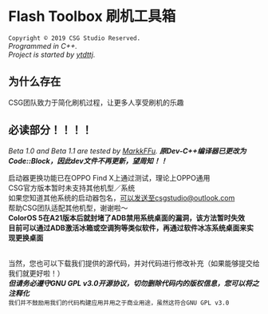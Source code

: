 # Flash Toolbox 刷机工具箱

`Copyright © 2019 CSG Studio Reserved.`<br>
*Programmed in C++.*<br>
*Project is started by [ytdttj](https://github.com/ytdttj).*<br>

## 为什么存在

CSG团队致力于简化刷机过程，让更多人享受刷机的乐趣

## 必读部分！！！！

*Beta 1.0 and Beta 1.1 are tested by [MarkkFFu](https://github.com/MarkkFFu).*
***原Dev-C++编译器已更改为Code::Block，因此dev文件不再更新，望周知！！***

启动器更换功能已在OPPO Find X上通过测试，理论上OPPO通用<br>
CSG官方版本暂时未支持其他机型／系统<br>
如果您知道其他系统的启动器包名，可以发送至csgstudio@outlook.com<br>
帮助CSG团队适配其他机型，谢谢啦～<br>
__ColorOS 5在A21版本后就封堵了ADB禁用系统桌面的漏洞，该方法暂时失效<br>
目前可以通过ADB激活冰箱或空调狗等类似软件，再通过软件冰冻系统桌面来实现更换桌面__<br><br>

当然，您也可以下载我们提供的源代码，并对代码进行修改补充（如果能够提交给我们就更好啦！）<br>
***但请务必遵守GNU GPL v3.0开源协议，切勿删除代码内的版权信息，您可以将之注释化***<br>
`我们并不鼓励用我们的代码构建应用并用之于商业用途，虽然这符合GNU GPL v3.0`
